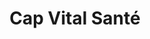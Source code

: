 ---
title: "Cap Vital Santé"
url: /cormontreuil/cap-vital-sante/
shop: approvisionnement médical
---